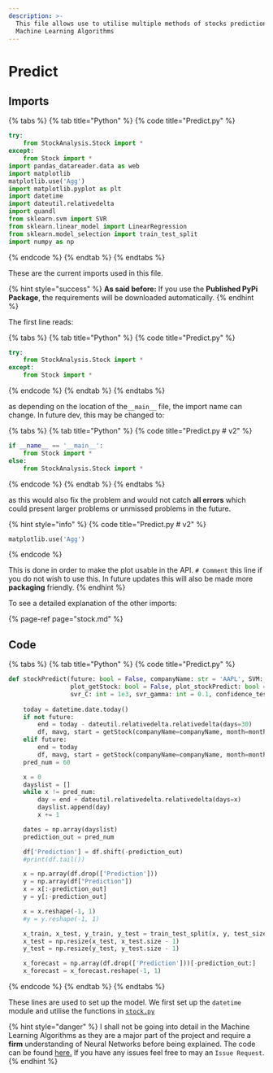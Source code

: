 ```yaml
---
description: >-
  This file allows use to utilise multiple methods of stocks prediction with
  Machine Learning Algorithms
---
```


# Predict

## Imports

{% tabs %}
{% tab title="Python" %}
{% code title="Predict.py" %}
```python
try:
    from StockAnalysis.Stock import *
except:
    from Stock import *
import pandas_datareader.data as web
import matplotlib
matplotlib.use('Agg')
import matplotlib.pyplot as plt
import datetime
import dateutil.relativedelta
import quandl
from sklearn.svm import SVR
from sklearn.linear_model import LinearRegression
from sklearn.model_selection import train_test_split
import numpy as np
```
{% endcode %}
{% endtab %}
{% endtabs %}

These are the current imports used in this file.

{% hint style="success" %}
**As said before:** If you use the **Published PyPi Package**, the requirements will be downloaded automatically.
{% endhint %}

The first line reads:

{% tabs %}
{% tab title="Python" %}
{% code title="Predict.py" %}
```python
try:
    from StockAnalysis.Stock import *
except:
    from Stock import *
```
{% endcode %}
{% endtab %}
{% endtabs %}

as depending on the location of the`__main__` file, the import name can change. In future dev, this may be changed to:

{% tabs %}
{% tab title="Python" %}
{% code title="Predict.py \# v2" %}
```python
if __name__ == '__main__':
    from Stock import *
else:
    from StockAnalysis.Stock import *
```
{% endcode %}
{% endtab %}
{% endtabs %}

as this would also fix the problem and would not catch **all errors** which could present larger problems or unmissed problems in the future.

{% hint style="info" %}
{% code title="Predict.py \# v2" %}
```python
matplotlib.use('Agg')
```
{% endcode %}

This is done in order to make the plot usable in the API. `# Comment` this line if you do not wish to use this. In future updates this will also be made more **packaging** friendly.
{% endhint %}

To see a detailed explanation of the other imports:

{% page-ref page="stock.md" %}



## Code

{% tabs %}
{% tab title="Python" %}
{% code title="Predict.py" %}
```python
def stockPredict(future: bool = False, companyName: str = 'AAPL', SVM: bool = True, LR: bool = True, LSTM: bool = True,
                 plot_getStock: bool = False, plot_stockPredict: bool = False, month: int = 12, test_size: int = 0.2,
                 svr_C: int = 1e3, svr_gamma: int = 0.1, confidence_test: bool = True):
    
    today = datetime.date.today()
    if not future:
        end = today - dateutil.relativedelta.relativedelta(days=30)
        df, mavg, start = getStock(companyName=companyName, month=month, plot=plot_getStock, end=end)
    elif future:
        end = today
        df, mavg, start = getStock(companyName=companyName, month=month, plot=plot_getStock)
    pred_num = 60

    x = 0
    dayslist = []
    while x != pred_num:
        day = end + dateutil.relativedelta.relativedelta(days=x)
        dayslist.append(day)
        x += 1

    dates = np.array(dayslist)
    prediction_out = pred_num

    df['Prediction'] = df.shift(-prediction_out)
    #print(df.tail())

    x = np.array(df.drop(['Prediction']))
    y = np.array(df["Prediction"])
    x = x[:-prediction_out]
    y = y[:-prediction_out]

    x = x.reshape(-1, 1)
    #y = y.reshape(-1, 1)

    x_train, x_test, y_train, y_test = train_test_split(x, y, test_size=test_size)
    x_test = np.resize(x_test, x_test.size - 1)
    y_test = np.resize(y_test, y_test.size - 1)

    x_forecast = np.array(df.drop(['Prediction']))[-prediction_out:]
    x_forecast = x_forecast.reshape(-1, 1)
```
{% endcode %}
{% endtab %}
{% endtabs %}

These lines are used to set up the model. We first set up the `datetime` module and utilise the functions in [`stock.py`](https://aru300.gitbook.io/summer-project/code/getstock)

{% hint style="danger" %}
I shall not be going into detail in the Machine Learning Algorithms as they are a major part of the project and require a **firm** understanding of Neural Networks before being explained. The code can be found [here.](https://github.com/ARU300/SummerProject/blob/master/StockAnalysis/Predict.py) If you have any issues feel free to may an `Issue Request`. 
{% endhint %}

